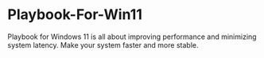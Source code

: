 # Playbook-For-Win11
Playbook for Windows 11 is all about improving performance and minimizing system latency. Make your system faster and more stable.

